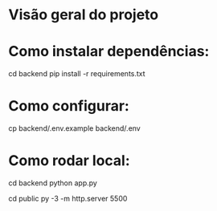 # Visão geral do projeto

# Como instalar dependências:
cd backend
pip install -r requirements.txt

# Como configurar:
cp backend/.env.example backend/.env
<!-- edite backend/.env com sua chave OPENAI_API_KEY -->

# Como rodar local:
<!-- # em uma aba -->
cd backend
python app.py
<!-- # em outra aba -->
cd public
py -3 -m http.server 5500

